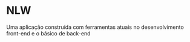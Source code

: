 # NLW
Uma aplicação construída com ferramentas atuais no desenvolvimento front-end e o básico de back-end 
